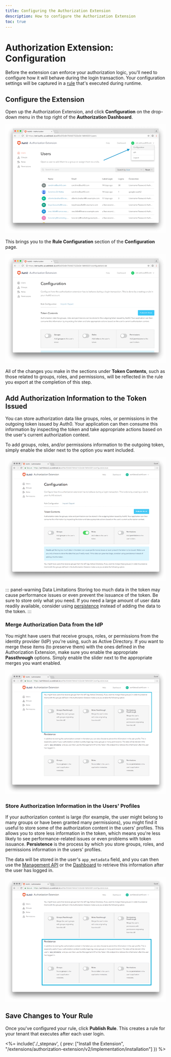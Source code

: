 ```yaml
---
title: Configuring the Authorization Extension
description: How to configure the Authorization Extension
toc: true
---
```


# Authorization Extension: Configuration

Before the extension can enforce your authorization logic, you'll need to configure how it will behave during the login transaction. Your configuration settings will be captured in a [rule](/rules) that's executed during runtime.

## Configure the Extension

Open up the Authorization Extension, and click **Configuration** on the drop-down menu in the top right of the **Authorization Dashboard**.

![Click Configuration](/media/articles/extensions/authorization/click-configuration.png)

This brings you to the **Rule Configuration** section of the **Configuration** page.

![Configuration page](/media/articles/extensions/authorization/configuration.png)

All of the changes you make in the sections under **Token Contents**, such as those related to groups, roles, and permissions, will be reflected in the rule you export at the completion of this step. 

## Add Authorization Information to the Token Issued

You can store authorization data like groups, roles, or permissions in the outgoing token issued by Auth0. Your application can then consume this information by inspecting the token and take appropriate actions based on the user's current authorization context.

To add groups, roles, and/or permissions information to the outgoing token, simply enable the slider next to the option you want included.

![Set token contents](/media/articles/extensions/authorization/user-info.png)

::: panel-warning Data Limitations
Storing too much data in the token may cause performance issues or even prevent the issuance of the token. Be sure to store only what you need. If you need a large amount of user data readily available, consider using [persistence](#store-authorization-information-in-the-users-profiles) instead of adding the data to the token.
:::

### Merge Authorization Data from the IdP

You might have users that receive groups, roles, or permissions from the identity provider (IdP) you're using, such as Active Directory. If you want to merge these items (to preserve them) with the ones defined in the Authorization Extension, make sure you enable the appropriate **Passthrough** options. Simply enable the slider next to the appropriate merges you want enabled.

![Enable passthroughs](/media/articles/extensions/authorization/passthrough.png)

### Store Authorization Information in the Users' Profiles

If your authorization context is large (for example, the user might belong to many groups or have been granted many permissions), you might find it useful to store some of the authorization content in the users' profiles. This allows you to store less information in the token, which means you're less likely to see performance-related issues or even problems with token issuance. **Persistence** is the process by which you store groups, roles, and permissions information in the users' profiles.

The data will be stored in the user's `app_metadata` field, and you can then use the [Management API](/api/management/v2) or the [Dashboard](${manage_url}/#/users) to retrieve this information after the user has logged in.

![Enable persistence](/media/articles/extensions/authorization/persistence.png)

## Save Changes to Your Rule

Once you've configured your rule, click **Publish Rule**. This creates a rule for your tenant that executes after each user login.

<%= include('./_stepnav', {
 prev: ["Install the Extension", "/extensions/authorization-extension/v2/implementation/installation"]
}) %>